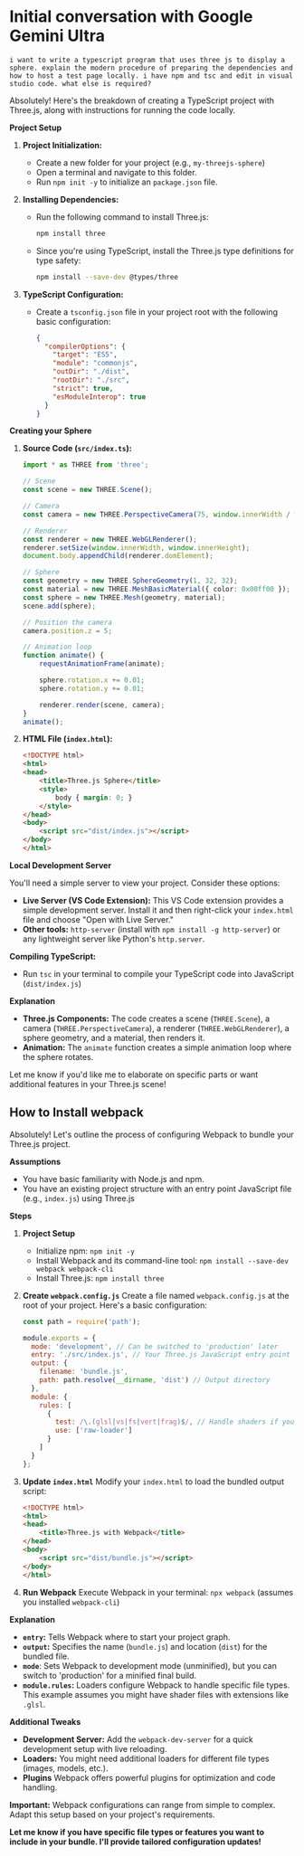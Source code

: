 
# Initial conversation with Google Gemini Ultra

```
i want to write a typescript program that uses three js to display a sphere. explain the modern procedure of preparing the dependencies and how to host a test page locally. i have npm and tsc and edit in visual studio code. what else is required?
```

Absolutely! Here's the breakdown of creating a TypeScript project with Three.js, along with instructions for running the code locally.

**Project Setup**

1. **Project Initialization:**
   - Create a new folder for your project (e.g., `my-threejs-sphere`)
   - Open a terminal and navigate to this folder.
   - Run `npm init -y` to initialize an `package.json` file.

2. **Installing Dependencies:**
   - Run the following command to install Three.js:
     ```bash
     npm install three
     ```
   - Since you're using TypeScript, install the Three.js type definitions for type safety:
     ```bash
     npm install --save-dev @types/three
     ```

3. **TypeScript Configuration:**
   - Create a `tsconfig.json` file in your project root with the following basic configuration:
     ```json
     {
       "compilerOptions": {
         "target": "ES5",
         "module": "commonjs",
         "outDir": "./dist",
         "rootDir": "./src",
         "strict": true,
         "esModuleInterop": true 
       }
     }
     ```

**Creating your Sphere**

1. **Source Code (`src/index.ts`):**
   ```typescript
   import * as THREE from 'three';

   // Scene
   const scene = new THREE.Scene();

   // Camera 
   const camera = new THREE.PerspectiveCamera(75, window.innerWidth / window.innerHeight, 0.1, 1000);

   // Renderer
   const renderer = new THREE.WebGLRenderer();
   renderer.setSize(window.innerWidth, window.innerHeight);
   document.body.appendChild(renderer.domElement);

   // Sphere 
   const geometry = new THREE.SphereGeometry(1, 32, 32);
   const material = new THREE.MeshBasicMaterial({ color: 0x00ff00 }); 
   const sphere = new THREE.Mesh(geometry, material);
   scene.add(sphere);

   // Position the camera
   camera.position.z = 5;

   // Animation loop
   function animate() {
       requestAnimationFrame(animate);

       sphere.rotation.x += 0.01;
       sphere.rotation.y += 0.01;

       renderer.render(scene, camera);
   }
   animate();
   ```

2. **HTML File (`index.html`):**
   ```html
   <!DOCTYPE html>
   <html>
   <head>
       <title>Three.js Sphere</title>
       <style>
           body { margin: 0; }
       </style>
   </head>
   <body>
       <script src="dist/index.js"></script>
   </body>
   </html>
   ```

**Local Development Server**

You'll need a simple server to view your project. Consider these options:

* **Live Server (VS Code Extension):** This VS Code extension provides a simple development server.  Install it and then right-click your `index.html` file and choose "Open with Live Server."
* **Other tools:**  `http-server` (install with `npm install -g http-server`) or any lightweight server like Python's `http.server`.

**Compiling TypeScript:**

- Run `tsc` in your terminal to compile your TypeScript code into JavaScript (`dist/index.js`)

**Explanation**

* **Three.js Components:**  The code creates a scene (`THREE.Scene`), a camera (`THREE.PerspectiveCamera`),  a renderer (`THREE.WebGLRenderer`), a sphere geometry, and a material, then renders it.
* **Animation:** The `animate` function creates a simple animation loop where the sphere rotates.

Let me know if you'd like me to elaborate on specific parts or want additional features in your Three.js scene! 


## How to Install webpack

Absolutely! Let's outline the process of configuring Webpack to bundle your Three.js project.

**Assumptions**

* You have basic familiarity with Node.js and npm.
* You have an existing project structure with an entry point JavaScript file (e.g., `index.js`) using Three.js

**Steps**

1. **Project Setup**
   *  Initialize npm: `npm init -y`
   *  Install Webpack and its command-line tool: `npm install --save-dev webpack webpack-cli`
   *  Install Three.js: `npm install three`

2. **Create `webpack.config.js`**
   Create a file named `webpack.config.js` at the root of your project. Here's a basic configuration:

   ```javascript
   const path = require('path');

   module.exports = {
     mode: 'development', // Can be switched to 'production' later
     entry: './src/index.js', // Your Three.js JavaScript entry point
     output: {
       filename: 'bundle.js',
       path: path.resolve(__dirname, 'dist') // Output directory
     },
     module: {
       rules: [
         {
           test: /\.(glsl|vs|fs|vert|frag)$/, // Handle shaders if you're using them
           use: ['raw-loader']
         }
       ]
     } 
   };
   ```

3. **Update `index.html`**
   Modify your `index.html` to load the bundled output script:

   ```html
   <!DOCTYPE html>
   <html>
   <head>
       <title>Three.js with Webpack</title>
   </head>
   <body>
       <script src="dist/bundle.js"></script> 
   </body>
   </html>
   ```

4. **Run Webpack**
   Execute Webpack in your terminal: `npx webpack` (assumes you installed `webpack-cli`)

**Explanation**

* **`entry`:**  Tells Webpack where to start your project graph.
* **`output`:** Specifies the name (`bundle.js`) and location (`dist`) for the bundled file.
* **`mode`**: Sets Webpack to  development mode (unminified), but you can switch to 'production'  for a minified final build.
* **`module.rules`:**  Loaders configure Webpack to handle specific file types.  This example assumes you might have shader files with extensions like `.glsl`.

**Additional Tweaks**

* **Development Server:** Add the `webpack-dev-server` for a quick development setup with live reloading.
* **Loaders:** You might need additional loaders for different file types (images, models, etc.). 
* **Plugins** Webpack offers powerful plugins for optimization and code handling.


**Important:** Webpack configurations can range from simple to complex.  Adapt this setup based on your project's requirements. 

**Let me know if you have specific file types or features you want to include in your bundle. I'll provide tailored configuration updates!** 
